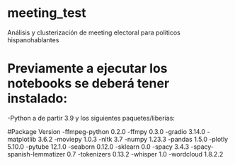 # meeting_test
Análisis y clusterización de meeting electoral para políticos hispanohablantes

# Previamente a ejecutar los notebooks se deberá tener instalado:

-Python a de partir 3.9 y los siguientes paquetes/liberías:

#Package                      Version
-ffmpeg-python                0.2.0
-ffmpy                        0.3.0
-gradio                       3.14.0
-matplotlib                   3.6.2
-moviepy                      1.0.3
-nltk                         3.7
-numpy                        1.23.3
-pandas                       1.5.0
-plotly                       5.10.0
-pytube                       12.1.0
-seaborn                      0.12.0
-sklearn                      0.0
-spacy                        3.4.3
-spacy-spanish-lemmatizer     0.7
-tokenizers                   0.13.2
-whisper                      1.0
-wordcloud                    1.8.2.2
